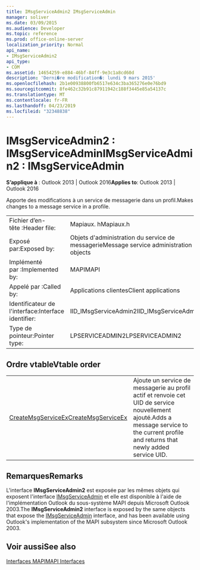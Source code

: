 ```yaml
---
title: IMsgServiceAdmin2 IMsgServiceAdmin
manager: soliver
ms.date: 03/09/2015
ms.audience: Developer
ms.topic: reference
ms.prod: office-online-server
localization_priority: Normal
api_name:
- IMsgServiceAdmin2
api_type:
- COM
ms.assetid: 14654259-e884-46bf-84ff-9e3c1a8cd60d
description: 'Derni�re modification�: lundi 9 mars 2015'
ms.openlocfilehash: 2b1e00938800fb6517e634c3ba365276e0e76bd9
ms.sourcegitcommit: 8fe462c32b91c87911942c188f3445e85a54137c
ms.translationtype: MT
ms.contentlocale: fr-FR
ms.lasthandoff: 04/23/2019
ms.locfileid: "32348838"
---
```

# <a name="imsgserviceadmin2--imsgserviceadmin"></a><span data-ttu-id="fea3f-103">IMsgServiceAdmin2 : IMsgServiceAdmin</span><span class="sxs-lookup"><span data-stu-id="fea3f-103">IMsgServiceAdmin2 : IMsgServiceAdmin</span></span>

  
  
<span data-ttu-id="fea3f-104">**S’applique à** : Outlook 2013 | Outlook 2016</span><span class="sxs-lookup"><span data-stu-id="fea3f-104">**Applies to**: Outlook 2013 | Outlook 2016</span></span> 
  
<span data-ttu-id="fea3f-105">Apporte des modifications à un service de messagerie dans un profil.</span><span class="sxs-lookup"><span data-stu-id="fea3f-105">Makes changes to a message service in a profile.</span></span>
  
|||
|:-----|:-----|
|<span data-ttu-id="fea3f-106">Fichier d’en-tête :</span><span class="sxs-lookup"><span data-stu-id="fea3f-106">Header file:</span></span>  <br/> |<span data-ttu-id="fea3f-107">Mapiaux. h</span><span class="sxs-lookup"><span data-stu-id="fea3f-107">Mapiaux.h</span></span>  <br/> |
|<span data-ttu-id="fea3f-108">Exposé par:</span><span class="sxs-lookup"><span data-stu-id="fea3f-108">Exposed by:</span></span>  <br/> |<span data-ttu-id="fea3f-109">Objets d'administration du service de messagerie</span><span class="sxs-lookup"><span data-stu-id="fea3f-109">Message service administration objects</span></span>  <br/> |
|<span data-ttu-id="fea3f-110">Implémenté par :</span><span class="sxs-lookup"><span data-stu-id="fea3f-110">Implemented by:</span></span>  <br/> |<span data-ttu-id="fea3f-111">MAPI</span><span class="sxs-lookup"><span data-stu-id="fea3f-111">MAPI</span></span>  <br/> |
|<span data-ttu-id="fea3f-112">Appelé par :</span><span class="sxs-lookup"><span data-stu-id="fea3f-112">Called by:</span></span>  <br/> |<span data-ttu-id="fea3f-113">Applications clientes</span><span class="sxs-lookup"><span data-stu-id="fea3f-113">Client applications</span></span>  <br/> |
|<span data-ttu-id="fea3f-114">Identificateur de l'interface:</span><span class="sxs-lookup"><span data-stu-id="fea3f-114">Interface identifier:</span></span>  <br/> |<span data-ttu-id="fea3f-115">IID_IMsgServiceAdmin2</span><span class="sxs-lookup"><span data-stu-id="fea3f-115">IID_IMsgServiceAdmin2</span></span>  <br/> |
|<span data-ttu-id="fea3f-116">Type de pointeur:</span><span class="sxs-lookup"><span data-stu-id="fea3f-116">Pointer type:</span></span>  <br/> |<span data-ttu-id="fea3f-117">LPSERVICEADMIN2</span><span class="sxs-lookup"><span data-stu-id="fea3f-117">LPSERVICEADMIN2</span></span>  <br/> |
   
## <a name="vtable-order"></a><span data-ttu-id="fea3f-118">Ordre vtable</span><span class="sxs-lookup"><span data-stu-id="fea3f-118">Vtable order</span></span>

|||
|:-----|:-----|
|[<span data-ttu-id="fea3f-119">CreateMsgServiceEx</span><span class="sxs-lookup"><span data-stu-id="fea3f-119">CreateMsgServiceEx</span></span>](imsgserviceadmin2-createmsgserviceex.md) <br/> |<span data-ttu-id="fea3f-120">Ajoute un service de messagerie au profil actif et renvoie cet UID de service nouvellement ajouté.</span><span class="sxs-lookup"><span data-stu-id="fea3f-120">Adds a message service to the current profile and returns that newly added service UID.</span></span>  <br/> |
   
## <a name="remarks"></a><span data-ttu-id="fea3f-121">Remarques</span><span class="sxs-lookup"><span data-stu-id="fea3f-121">Remarks</span></span>

<span data-ttu-id="fea3f-122">L'interface **IMsgServiceAdmin2** est exposée par les mêmes objets qui exposent l'interface [IMsgServiceAdmin](imsgserviceadminiunknown.md) et elle est disponible à l'aide de l'implémentation Outlook du sous-système MAPI depuis Microsoft Outlook 2003.</span><span class="sxs-lookup"><span data-stu-id="fea3f-122">The **IMsgServiceAdmin2** interface is exposed by the same objects that expose the [IMsgServiceAdmin](imsgserviceadminiunknown.md) interface, and has been available using Outlook's implementation of the MAPI subsystem since Microsoft Outlook 2003.</span></span> 
  
## <a name="see-also"></a><span data-ttu-id="fea3f-123">Voir aussi</span><span class="sxs-lookup"><span data-stu-id="fea3f-123">See also</span></span>



[<span data-ttu-id="fea3f-124">Interfaces MAPI</span><span class="sxs-lookup"><span data-stu-id="fea3f-124">MAPI Interfaces</span></span>](mapi-interfaces.md)

